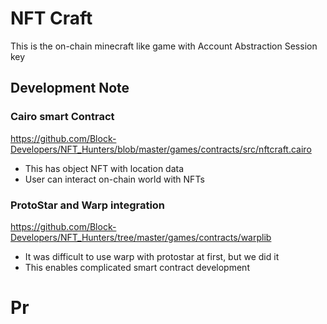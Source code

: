 # NFT Craft

This is the on-chain minecraft like game with Account Abstraction Session key

## Development Note

### Cairo smart Contract

https://github.com/Block-Developers/NFT_Hunters/blob/master/games/contracts/src/nftcraft.cairo

- This has object NFT with location data
- User can interact on-chain world with NFTs

### ProtoStar and Warp integration

https://github.com/Block-Developers/NFT_Hunters/tree/master/games/contracts/warplib

- It was difficult to use warp with protostar at first, but we did it
- This enables complicated smart contract development

# Pr
